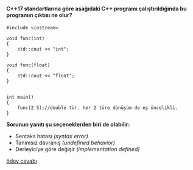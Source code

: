 #### C++17 standartlarına göre aşağıdaki C++ programı çalıştırıldığında bu programın çıktısı ne olur?


```
#include <iostream>
 
void func(int)
{
	std::cout << "int";
}
 
void func(float)
{
	std::cout << "float";
}
 
 
int main()
{
	func(2.5);//double tür. her 2 türe dönüşüm de eş öncelikli.
}
```

__Sorunun yanıtı şu seçeneklerden biri de olabilir:__

+ Sentaks hatası *(syntax error)*
+ Tanımsız davranış *(undefined behavior)*
+ Derleyiciye göre değişir *(implementation defined)*


[ödev cevabı](https://vimeo.com/433296005)
